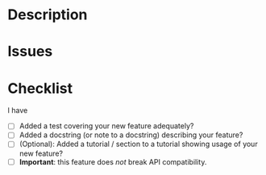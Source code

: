 <!--
Thank you for creating a PR on vis_cpu!

Please read through the following and check the boxes to ensure
your PR meets our coding standards and that it follows the
correct pathways for testing and deployment.
-->

# Description
<!-- Write a brief description of what the new feature does, and how a review could take it for a spin -->

# Issues
<!-- If this feature is in response to any open issues, reference them here by adding a line for each, with "Fixes #xx".
     Otherwise remove this section.
-->

# Checklist
I have

- [ ] Added a test covering your new feature adequately?
- [ ] Added a docstring (or note to a docstring) describing your feature?
- [ ] (Optional): Added a tutorial / section to a tutorial showing usage of your new feature?
- [ ] **Important**: this feature does *not* break API compatibility.
